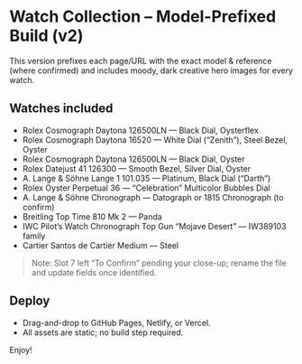 
# Watch Collection – Model-Prefixed Build (v2)

This version prefixes each page/URL with the exact model & reference (where confirmed) and includes moody, dark creative hero images for every watch.

## Watches included
- Rolex Cosmograph Daytona 126500LN — Black Dial, Oysterflex
- Rolex Cosmograph Daytona 16520 — White Dial (“Zenith”), Steel Bezel, Oyster
- Rolex Cosmograph Daytona 126500LN — Black Dial, Oyster
- Rolex Datejust 41 126300 — Smooth Bezel, Silver Dial, Oyster
- A. Lange & Söhne Lange 1 101.035 — Platinum, Black Dial (“Darth”)
- Rolex Oyster Perpetual 36 — “Celebration” Multicolor Bubbles Dial
- A. Lange & Söhne Chronograph — Datograph or 1815 Chronograph (to confirm)
- Breitling Top Time 810 Mk 2 — Panda
- IWC Pilot’s Watch Chronograph Top Gun “Mojave Desert” — IW389103 family
- Cartier Santos de Cartier Medium — Steel

> Note: Slot 7 left “To Confirm” pending your close-up; rename the file and update fields once identified.

## Deploy
- Drag-and-drop to GitHub Pages, Netlify, or Vercel.
- All assets are static; no build step required.

Enjoy!

